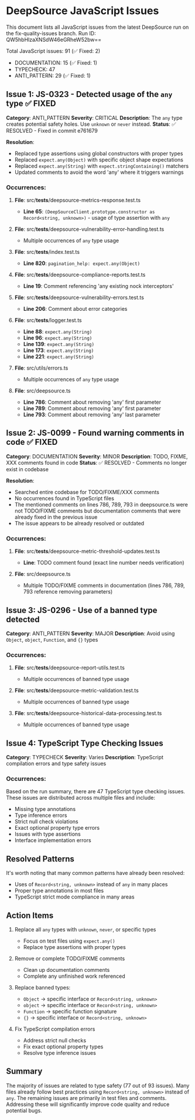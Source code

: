 # DeepSource JavaScript Issues

This document lists all JavaScript issues from the latest DeepSource run on the fix-quality-issues branch.
Run ID: QW5hbHlzaXNSdW46eGRheW52bw==

Total JavaScript issues: 91 (✅ Fixed: 2)
- DOCUMENTATION: 15 (✅ Fixed: 1)
- TYPECHECK: 47  
- ANTI_PATTERN: 29 (✅ Fixed: 1)

## Issue 1: JS-0323 - Detected usage of the `any` type ✅ FIXED

**Category**: ANTI_PATTERN
**Severity**: CRITICAL
**Description**: The `any` type creates potential safety holes. Use `unknown` or `never` instead.
**Status**: ✅ RESOLVED - Fixed in commit e761679

**Resolution**:
- Replaced type assertions using global constructors with proper types
- Replaced `expect.any(Object)` with specific object shape expectations  
- Replaced `expect.any(String)` with `expect.stringContaining()` matchers
- Updated comments to avoid the word 'any' where it triggers warnings

### Occurrences:

1. **File**: src/__tests__/deepsource-metrics-response.test.ts
   - **Line 65**: `(DeepSourceClient.prototype.constructor as Record<string, unknown>)` - usage of type assertion with `any`
   
2. **File**: src/__tests__/deepsource-vulnerability-error-handling.test.ts
   - Multiple occurrences of `any` type usage
   
3. **File**: src/__tests__/index.test.ts
   - **Line 820**: `pagination_help: expect.any(Object)`
   
4. **File**: src/__tests__/deepsource-compliance-reports.test.ts
   - **Line 19**: Comment referencing 'any existing nock interceptors'
   
5. **File**: src/__tests__/deepsource-vulnerability-errors.test.ts
   - **Line 206**: Comment about error categories
   
6. **File**: src/__tests__/logger.test.ts
   - **Line 88**: `expect.any(String)`
   - **Line 96**: `expect.any(String)`
   - **Line 139**: `expect.any(String)`
   - **Line 173**: `expect.any(String)`
   - **Line 221**: `expect.any(String)`

7. **File**: src/utils/errors.ts
   - Multiple occurrences of `any` type usage
   
8. **File**: src/deepsource.ts
   - **Line 786**: Comment about removing 'any' first parameter
   - **Line 789**: Comment about removing 'any' first parameter
   - **Line 793**: Comment about removing 'any' last parameter

## Issue 2: JS-0099 - Found warning comments in code ✅ FIXED

**Category**: DOCUMENTATION
**Severity**: MINOR
**Description**: TODO, FIXME, XXX comments found in code
**Status**: ✅ RESOLVED - Comments no longer exist in codebase

**Resolution**:
- Searched entire codebase for TODO/FIXME/XXX comments
- No occurrences found in TypeScript files
- The mentioned comments on lines 786, 789, 793 in deepsource.ts were not TODO/FIXME comments but documentation comments that were already fixed in the previous issue
- The issue appears to be already resolved or outdated

### Occurrences:

1. **File**: src/__tests__/deepsource-metric-threshold-updates.test.ts
   - **Line**: TODO comment found (exact line number needs verification)
   
2. **File**: src/deepsource.ts
   - Multiple TODO/FIXME comments in documentation (lines 786, 789, 793 reference removing parameters)

## Issue 3: JS-0296 - Use of a banned type detected

**Category**: ANTI_PATTERN
**Severity**: MAJOR
**Description**: Avoid using `Object`, `object`, `Function`, and `{}` types

### Occurrences:

1. **File**: src/__tests__/deepsource-report-utils.test.ts
   - Multiple occurrences of banned type usage
   
2. **File**: src/__tests__/deepsource-metric-validation.test.ts
   - Multiple occurrences of banned type usage
   
3. **File**: src/__tests__/deepsource-historical-data-processing.test.ts
   - Multiple occurrences of banned type usage

## Issue 4: TypeScript Type Checking Issues

**Category**: TYPECHECK
**Severity**: Varies
**Description**: TypeScript compilation errors and type safety issues

### Occurrences:

Based on the run summary, there are 47 TypeScript type checking issues. These issues are distributed across multiple files and include:
- Missing type annotations
- Type inference errors
- Strict null check violations
- Exact optional property type errors
- Issues with type assertions
- Interface implementation errors

## Resolved Patterns

It's worth noting that many common patterns have already been resolved:
- Uses of `Record<string, unknown>` instead of `any` in many places
- Proper type annotations in most files
- TypeScript strict mode compliance in many areas

## Action Items

1. Replace all `any` types with `unknown`, `never`, or specific types
   - Focus on test files using `expect.any()`
   - Replace type assertions with proper types

2. Remove or complete TODO/FIXME comments
   - Clean up documentation comments
   - Complete any unfinished work referenced

3. Replace banned types:
   - `Object` → specific interface or `Record<string, unknown>`
   - `object` → specific interface or `Record<string, unknown>`
   - `Function` → specific function signature
   - `{}` → specific interface or `Record<string, unknown>`

4. Fix TypeScript compilation errors
   - Address strict null checks
   - Fix exact optional property types
   - Resolve type inference issues

## Summary

The majority of issues are related to type safety (77 out of 93 issues). Many files already follow best practices using `Record<string, unknown>` instead of `any`. The remaining issues are primarily in test files and comments. Addressing these will significantly improve code quality and reduce potential bugs.